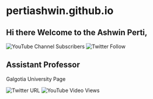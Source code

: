# pertiashwin.github.io
Hi there Welcome to the Ashwin Perti,
---
![YouTube Channel Subscribers](https://img.shields.io/youtube/channel/subscribers/https://www.youtube.com/channel/UCSgzZYFit7q4_2HCEBzSCqQ?color=red&label=ashwin&logo=Ashwin%20Perti&logoColor=red&style=social)
![Twitter Follow](https://img.shields.io/twitter/follow/pertiashwin?style=flat-square)

Assistant Professor
--
Galgotia University Page

![Twitter URL](https://img.shields.io/twitter/url?label=Welcome%20to%20my%20Twitter&style=social&url=https%3A%2F%2Ftwitter.com%2Fpertiashwin)
![YouTube Video Views](https://img.shields.io/youtube/views/VsTjKfVgfNw?style=social)
